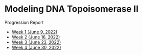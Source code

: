 # Modeling DNA Topoisomerase II

Progression Report
* [Week 1 (June 9, 2022)](Week1.pdf)
* [Week 2 (June 16, 2022)](Week2.pdf)
* [Week 3 (June 23, 2022)](Week3.pdf)
* [Week 4 (June 30, 2022)](Week4.pdf)
